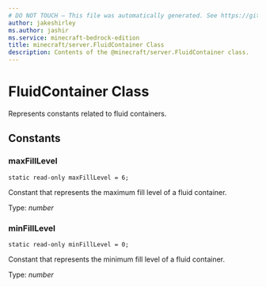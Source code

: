 ```yaml
---
# DO NOT TOUCH — This file was automatically generated. See https://github.com/mojang/minecraftapidocsgenerator to modify descriptions, examples, etc.
author: jakeshirley
ms.author: jashir
ms.service: minecraft-bedrock-edition
title: minecraft/server.FluidContainer Class
description: Contents of the @minecraft/server.FluidContainer class.
---
```

# FluidContainer Class

Represents constants related to fluid containers.

## Constants

### **maxFillLevel**
`static read-only maxFillLevel = 6;`

Constant that represents the maximum fill level of a fluid container.

Type: *number*

### **minFillLevel**
`static read-only minFillLevel = 0;`

Constant that represents the minimum fill level of a fluid container.

Type: *number*
